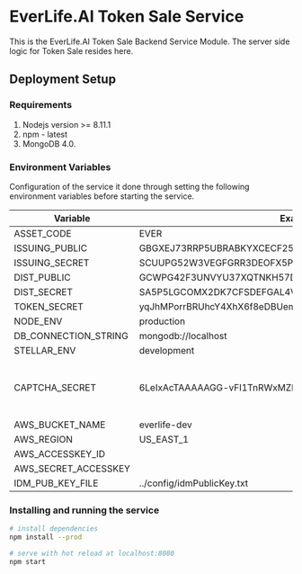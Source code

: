 # EverLife.AI Token Sale Service

This is the EverLife.AI Token Sale Backend Service Module. The server side logic for Token Sale resides here.

## Deployment Setup

### Requirements

1. Nodejs version >= 8.11.1
2. npm - latest
3. MongoDB 4.0.

### Environment Variables

Configuration of the service it done through setting the following environment variables before starting the service.

|Variable               |Example Value|Description|
|-----------------------|-------------|-----------|
|ASSET_CODE             |EVER||
|ISSUING_PUBLIC         |GBGXEJ73RRP5UBRABKYXCECF25YLO35GEFXJUJHPUWOICSK7ODLWEDC4||
|ISSUING_SECRET         |SCUUPG52W3VEGFGRR3DEOFX5PYPPGOIKINGCPI2PFY4T6BQLTW3GOKF6||
|DIST_PUBLIC            |GCWPG42F3UNVYU37XQTNKH57D2RGEIZ6O3D6AI5UCGXQ2RT2XHOW6HNM||
|DIST_SECRET            |SA5P5LGCOMX2DK7CFSDEFGAL4VFDLAKVXK4NI7N72COGU27FJGNS4MOU||
|TOKEN_SECRET           |yqJhMPorrBRUhcY4XhX6f8eDBUembEBv||
|NODE_ENV               |production||
|DB_CONNECTION_STRING   |mongodb://localhost||
|STELLAR_ENV            |development||
|CAPTCHA_SECRET         |6LeIxAcTAAAAAGG-vFI1TnRWxMZNFuojJ4WifJWe|Must match the key (CAPTCH_SITE_KEY) used in the frontend. (Generic dev key is shown as example.)|
|AWS_BUCKET_NAME        |everlife-dev||
|AWS_REGION             |US_EAST_1||
|AWS_ACCESSKEY_ID       |||
|AWS_SECRET_ACCESSKEY   |||
|IDM_PUB_KEY_FILE       |../config/idmPublicKey.txt|


### Installing and running the service

``` bash
# install dependencies
npm install --prod

# serve with hot reload at localhost:8080
npm start
```

